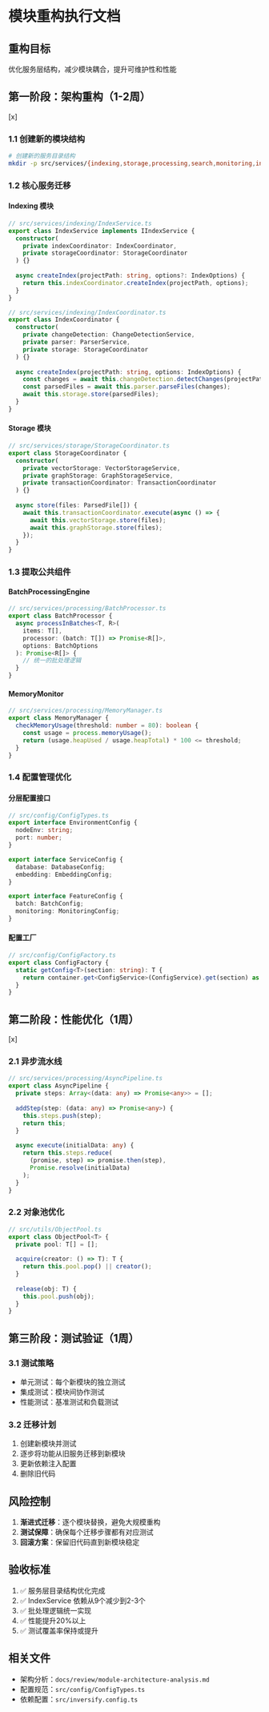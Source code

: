 # 模块重构执行文档

## 重构目标
优化服务层结构，减少模块耦合，提升可维护性和性能

## 第一阶段：架构重构（1-2周）
[x]
### 1.1 创建新的模块结构
```bash
# 创建新的服务目录结构
mkdir -p src/services/{indexing,storage,processing,search,monitoring,infrastructure}
```

### 1.2 核心服务迁移

#### Indexing 模块
```typescript
// src/services/indexing/IndexService.ts
export class IndexService implements IIndexService {
  constructor(
    private indexCoordinator: IndexCoordinator,
    private storageCoordinator: StorageCoordinator
  ) {}
  
  async createIndex(projectPath: string, options?: IndexOptions) {
    return this.indexCoordinator.createIndex(projectPath, options);
  }
}

// src/services/indexing/IndexCoordinator.ts
export class IndexCoordinator {
  constructor(
    private changeDetection: ChangeDetectionService,
    private parser: ParserService,
    private storage: StorageCoordinator
  ) {}
  
  async createIndex(projectPath: string, options: IndexOptions) {
    const changes = await this.changeDetection.detectChanges(projectPath);
    const parsedFiles = await this.parser.parseFiles(changes);
    await this.storage.store(parsedFiles);
  }
}
```

#### Storage 模块
```typescript
// src/services/storage/StorageCoordinator.ts
export class StorageCoordinator {
  constructor(
    private vectorStorage: VectorStorageService,
    private graphStorage: GraphStorageService,
    private transactionCoordinator: TransactionCoordinator
  ) {}
  
  async store(files: ParsedFile[]) {
    await this.transactionCoordinator.execute(async () => {
      await this.vectorStorage.store(files);
      await this.graphStorage.store(files);
    });
  }
}
```

### 1.3 提取公共组件

#### BatchProcessingEngine
```typescript
// src/services/processing/BatchProcessor.ts
export class BatchProcessor {
  async processInBatches<T, R>(
    items: T[],
    processor: (batch: T[]) => Promise<R[]>,
    options: BatchOptions
  ): Promise<R[]> {
    // 统一的批处理逻辑
  }
}
```

#### MemoryMonitor
```typescript
// src/services/processing/MemoryManager.ts
export class MemoryManager {
  checkMemoryUsage(threshold: number = 80): boolean {
    const usage = process.memoryUsage();
    return (usage.heapUsed / usage.heapTotal) * 100 <= threshold;
  }
}
```

### 1.4 配置管理优化

#### 分层配置接口
```typescript
// src/config/ConfigTypes.ts
export interface EnvironmentConfig {
  nodeEnv: string;
  port: number;
}

export interface ServiceConfig {
  database: DatabaseConfig;
  embedding: EmbeddingConfig;
}

export interface FeatureConfig {
  batch: BatchConfig;
  monitoring: MonitoringConfig;
}
```

#### 配置工厂
```typescript
// src/config/ConfigFactory.ts
export class ConfigFactory {
  static getConfig<T>(section: string): T {
    return container.get<ConfigService>(ConfigService).get(section) as T;
  }
}
```

## 第二阶段：性能优化（1周）
[x]
### 2.1 异步流水线
```typescript
// src/services/processing/AsyncPipeline.ts
export class AsyncPipeline {
  private steps: Array<(data: any) => Promise<any>> = [];
  
  addStep(step: (data: any) => Promise<any>) {
    this.steps.push(step);
    return this;
  }
  
  async execute(initialData: any) {
    return this.steps.reduce(
      (promise, step) => promise.then(step),
      Promise.resolve(initialData)
    );
  }
}
```

### 2.2 对象池优化
```typescript
// src/utils/ObjectPool.ts
export class ObjectPool<T> {
  private pool: T[] = [];
  
  acquire(creator: () => T): T {
    return this.pool.pop() || creator();
  }
  
  release(obj: T) {
    this.pool.push(obj);
  }
}
```

## 第三阶段：测试验证（1周）

### 3.1 测试策略
- 单元测试：每个新模块的独立测试
- 集成测试：模块间协作测试
- 性能测试：基准测试和负载测试

### 3.2 迁移计划
1. 创建新模块并测试
2. 逐步将功能从旧服务迁移到新模块
3. 更新依赖注入配置
4. 删除旧代码

## 风险控制

1. **渐进式迁移**：逐个模块替换，避免大规模重构
2. **测试保障**：确保每个迁移步骤都有对应测试
3. **回滚方案**：保留旧代码直到新模块稳定

## 验收标准

1. ✅ 服务层目录结构优化完成
2. ✅ IndexService 依赖从9个减少到2-3个
3. ✅ 批处理逻辑统一实现
4. ✅ 性能提升20%以上
5. ✅ 测试覆盖率保持或提升

## 相关文件

- 架构分析：`docs/review/module-architecture-analysis.md`
- 配置规范：`src/config/ConfigTypes.ts`
- 依赖配置：`src/inversify.config.ts`